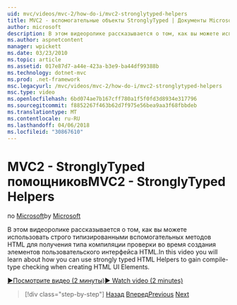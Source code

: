```yaml
---
uid: mvc/videos/mvc-2/how-do-i/mvc2-stronglytyped-helpers
title: MVC2 - вспомогательные объекты StronglyTyped | Документы Microsoft
author: microsoft
description: В этом видеоролике рассказывается о том, как вы можете использовать строго типизированными вспомогательных методов HTML для получения типа компиляции проверки во время создания элементов пользовательского интерфейса HTML.
ms.author: aspnetcontent
manager: wpickett
ms.date: 03/23/2010
ms.topic: article
ms.assetid: 017e87d7-a44e-423a-b3e9-ba44df99388b
ms.technology: dotnet-mvc
ms.prod: .net-framework
msc.legacyurl: /mvc/videos/mvc-2/how-do-i/mvc2-stronglytyped-helpers
msc.type: video
ms.openlocfilehash: 6bd074ae7b167cff780a1f5f0fd3d8934e317796
ms.sourcegitcommit: f8852267f463b62d7f975e56bea9aa3f68fbbdeb
ms.translationtype: MT
ms.contentlocale: ru-RU
ms.lasthandoff: 04/06/2018
ms.locfileid: "30867610"
---
```

<a name="mvc2---stronglytyped-helpers"></a><span data-ttu-id="bb8b5-103">MVC2 - StronglyTyped помощников</span><span class="sxs-lookup"><span data-stu-id="bb8b5-103">MVC2 - StronglyTyped Helpers</span></span>
====================
<span data-ttu-id="bb8b5-104">по [Microsoft](https://github.com/microsoft)</span><span class="sxs-lookup"><span data-stu-id="bb8b5-104">by [Microsoft](https://github.com/microsoft)</span></span>

<span data-ttu-id="bb8b5-105">В этом видеоролике рассказывается о том, как вы можете использовать строго типизированными вспомогательных методов HTML для получения типа компиляции проверки во время создания элементов пользовательского интерфейса HTML.</span><span class="sxs-lookup"><span data-stu-id="bb8b5-105">In this video you will learn about how you can use strongly typed HTML Helpers to gain compile-type checking when creating HTML UI Elements.</span></span>

[<span data-ttu-id="bb8b5-106">&#9654;Посмотрите видео (2 минуты)</span><span class="sxs-lookup"><span data-stu-id="bb8b5-106">&#9654; Watch video (2 minutes)</span></span>](https://channel9.msdn.com/Blogs/ASP-NET-Site-Videos/mvc2-stronglytyped-helpers)

> [!div class="step-by-step"]
> <span data-ttu-id="bb8b5-107">[Назад](mvc2-html-encoding.md)
> [Вперед](mvc2-model-validation.md)</span><span class="sxs-lookup"><span data-stu-id="bb8b5-107">[Previous](mvc2-html-encoding.md)
[Next](mvc2-model-validation.md)</span></span>
